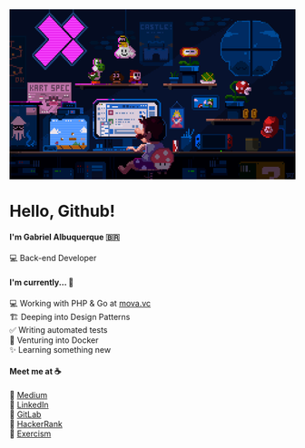 <div align="center">
  <img src="mario.gif" align="center" width="620" height="300">
</div>


# Hello, Github! 


#### I'm Gabriel Albuquerque :brazil:

:computer: Back-end Developer <br>

#### I'm currently... :hammer:

:computer: Working with PHP & Go at [mova.vc](https://mova.vc/) <br>
:building_construction: Deeping into Design Patterns <br>
:white_check_mark: Writing automated tests <br>
🐳 Venturing into Docker <br>
✨ Learning something new

#### Meet me at :coffee:

:pencil: [Medium](https://g4br.medium.com/) <br>
:briefcase: [LinkedIn](https://www.linkedin.com/in/gabriel-albuquerque-9a68b21a4/) <br>
🦊 [GitLab](https://gitlab.com/albuquerque53) <br>
:crown: [HackerRank](https://www.hackerrank.com/gabrielalbuquer1) <br>
:muscle:	[Exercism](https://exercism.org/profiles/albuquerque53)

